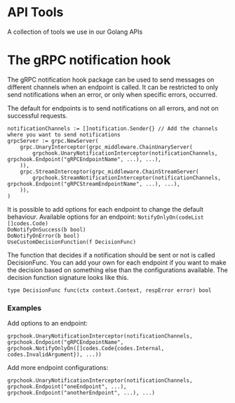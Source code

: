 # API Tools

A collection of tools we use in our Golang APIs

# The gRPC notification hook
The gRPC notification hook package can be used to send messages on different channels when an endpoint is called. It can be restricted to only send notifications when an error, or only when specific errors, occurred.

The default for endpoints is to send notifications on all errors, and not on successful requests.
```
notificationChannels := []notification.Sender{} // Add the channels where you want to send notifications
grpcServer := grpc.NewServer(
    grpc.UnaryInterceptor(grpc_middleware.ChainUnaryServer(
        grpchook.UnaryNotificationInterceptor(notificationChannels, grpchook.Endpoint("gRPCEndpointName", ...), ...),
    )),
    grpc.StreamInterceptor(grpc_middleware.ChainStreamServer(
        grpchook.StreamNotificationInterceptor(notificationChannels, grpchook.Endpoint("gRPCStreamEndpointName", ...), ...),
    )),
)
```

It is possible to add options for each endpoint to change the default behaviour.
Available options for an endpoint:
`NotifyOnlyOn(codeList []codes.Code)` \
`DoNotifyOnSuccess(b bool)` \
`DoNotifyOnError(b bool)` \
`UseCustomDecisionFunction(f DecisionFunc)` 

The function that decides if a notification should be sent or not is called DecisionFunc. You can add your own for each endpoint if you want to make the decision based on something else than the configurations available.
The decision function signature looks like this.
```
type DecisionFunc func(ctx context.Context, respError error) bool
```

### Examples
Add options to an endpoint:
```
grpchook.UnaryNotificationInterceptor(notificationChannels, grpchook.Endpoint("gRPCEndpointName", grpchook.NotifyOnlyOn([]codes.Code{codes.Internal, codes.InvalidArgument}), ...))
```

Add more endpoint configurations:
```
grpchook.UnaryNotificationInterceptor(notificationChannels, grpchook.Endpoint("oneEndpoint", ...), grpchook.Endpoint("anotherEndpoint", ...), ...)
```